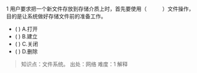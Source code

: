 1
用户要求把一个新文件存放到存储介质上时，首先要使用（　　　）文件操作，目的是让系统做好存储文件前的准备工作。
- ( ) A.打开 
- ( ) B.建立 
- ( ) C.关闭 
- ( ) D.删除

> 知识点：文件系统。
> 出处：网络
> 难度：1
> 解释
